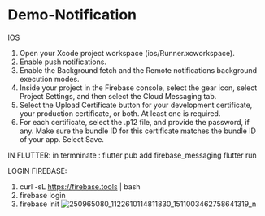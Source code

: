# Demo-Notification

IOS 

1. Open your Xcode project workspace (ios/Runner.xcworkspace).
2. Enable push notifications.
3. Enable the Background fetch and the Remote notifications background execution modes.
4. Inside your project in the Firebase console, select the gear icon, select Project Settings, and then select the Cloud Messaging tab.
5. Select the Upload Certificate button for your development certificate, your production certificate, or both. At least one is required.
6. For each certificate, select the .p12 file, and provide the password, if any. Make sure the bundle ID for this certificate matches the bundle ID of your app. Select Save.


IN FLUTTER: 
in termninate :
flutter pub add firebase_messaging 
flutter run 

LOGIN FIREBASE: 

1. curl -sL https://firebase.tools | bash
2. firebase login
3. firebase init
![250965080_1122610114811830_1511003462758641319_n](https://user-images.githubusercontent.com/67619595/184312533-69640616-7909-4e15-96b0-3e87bdb12f50.png)
